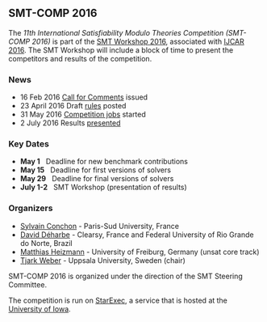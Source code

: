 ## SMT-COMP 2016

The <i>11th International Satisfiability Modulo Theories Competition
(SMT-COMP 2016)</i> is part of
the <a href="http://smt-workshop.cs.uiowa.edu/2016/">SMT Workshop
2016</a>, associated with <a href="http://ijcar-2016.info/">IJCAR
2016</a>.  The SMT Workshop will include a block of time to present
the competitors and results of the competition.

### News
- 16 Feb&nbsp;2016 <a href="call-for-comments.txt">Call for Comments</a> issued
- 23 April&nbsp;2016 Draft <a href="rules16.pdf">rules</a> posted
- 31 May&nbsp;2016 <a href="https://www.starexec.org/starexec/secure/explore/spaces.jsp?id=161208">Competition jobs</a> started
- 2 July&nbsp;2016 Results <a href="SMT-COMP-2016.pdf">presented</a>

### Key Dates
- **May 1** &nbsp; Deadline for new benchmark contributions
- **May 15** &nbsp; Deadline for first versions of solvers
- **May 29** &nbsp; Deadline for final versions of solvers
- **July 1-2** &nbsp; SMT Workshop (presentation of results)

### Organizers

- <a href="https://www.lri.fr/~conchon/">Sylvain Conchon</a> - Paris-Sud University, France
- <a href="https://www.sites.google.com/site/deharbe/">David D&eacute;harbe</a> - Clearsy, France and Federal University of Rio Grande do Norte, Brazil
- <a href="https://swt.informatik.uni-freiburg.de/staff/heizmann">Matthias Heizmann</a> - University of Freiburg, Germany (unsat core track) 
- <a href="http://user.it.uu.se/~tjawe125/">Tjark Weber</a> - Uppsala University, Sweden (chair) 

SMT-COMP 2016 is organized under the direction of the SMT Steering
Committee.

The competition is run on [StarExec](https://www.starexec.org),
a service that is hosted at the [University of Iowa](http://www.cs.uiowa.edu/").
